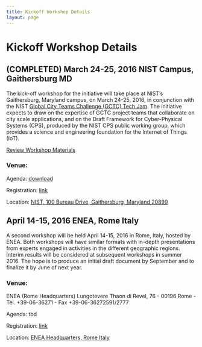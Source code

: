 ```yaml
---
title: Kickoff Workshop Details
layout: page
---
```

# Kickoff Workshop Details

## (COMPLETED) March 24-25, 2016 NIST Campus, Gaithersburg MD
The kick-off workshop for the initiative will take place at NIST’s Gaithersburg, Maryland campus, on March 24-25, 2016, in conjunction with the NIST [Global City Teams Challenge (GCTC) Tech Jam](http://www.nist.gov/cps/gctc-tech-jam-and-iot-enabled-smart-city-framework-workshop.cfm). The initiative expects to draw on the expertise of GCTC project teams that collaborate on city scale applications, and on the Draft Framework for Cyber-Physical Systems (CPS), produced by the NIST CPS public working group, which provides a science and engineering foundation for the Internet of Things (IoT).

[Review Workshop Materials](NIST_March24)

### Venue:

Agenda: [download](http://www.nist.gov/cps/upload/Workshop-March-24-25-Public-Agendas.pdf)

Registration: [link](https://appam.certain.com/profile/form/index.cfm?PKformID=0x297171fdf)

Location: [NIST, 100 Bureau Drive, Gaithersburg, Maryland 20899](http://nist.gov/public_affairs/visitor/index.cfm)


## April 14-15, 2016 ENEA, Rome Italy
A second workshop will be held April 14-15, 2016 in Rome, Italy, hosted by ENEA. Both workshops will have similar formats with in-depth presentations from experts engaged in activities in the different geographic regions. Interim results will be considered at subsequent workshops in summer 2016. The hope is to produce an initial draft document by September and to finalize it by June of next year.


### Venue:

ENEA (Rome Headquarters)
Lungotevere Thaon di Revel, 76 - 00196 Rome - Tel. +39-06-36271 - Fax +39-06-36272591/2777

Agenda: tbd

Registration: [link](http://www.cross-tec.enea.it/spring2/spring_insert_plus.asp?operazione=put&rtdr=/tecnopolo&xmlsrc=/tecnopolo/imple/eventIESCITY2-reg-form.xml&strposta=1&lingua=en)

Location:  [ENEA Headquarters, Rome Italy](http://www.enea.it/en/where-we-are/rome-headquarters/more-information) 


